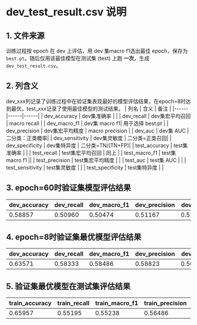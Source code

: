# dev_test_result.csv 说明

## 1. 文件来源
训练过程按 epoch 在 dev 上评估，用 dev 集macro f1选出最佳 epoch，保存为 `best.pt`。随后仅用该最佳模型在测试集 (test) 上跑 **一次**，生成 `dev_test_result.csv`。
## 2. 列含义
dev_xxx列记录了训练过程中在验证集表现最好的模型评估结果，在epoch=8时达到最优，test_xxx记录了使用最佳模型的测试结果。
| 列名 | 含义 | 备注 |
|------|------|------|
| dev_accuracy | dev集准确率 | |
| dev_recall | dev集宏平均召回 | macro recall |
| dev_macro_f1 | dev集 macro f1| 用于选择 best.pt |
| dev_precision | dev集宏平均精度 | macro precision |
| dev_auc | dev集 AUC | 二分类：正类概率|
| dev_sensitivity | dev集灵敏度 | 二分类=正类召回|
| dev_specificity | dev集特异度 | 二分类=TN/(TN+FP)|
| test_accuracy | test集准确率 | |
| test_recall | test集宏平均召回 | 同上 |
| test_macro_f1 | test集 macro f1 ||
| test_precision | test集宏平均精度 |  |
| test_auc | test集 AUC |  |
| test_sensitivity | test集灵敏度 |  |
| test_specificity | test集特异度 |  |
## 3. epoch=60时验证集模型评估结果
|dev_accuracy | dev_recall |dev_macro_f1 |dev_precision |dev_auc| dev_sensitivity| dev_specificity |
|------|------|------|------|------|------|------|
|0.58857| 0.50960| 0.50474|0.51167|0.51877|0.25833|0.76087|
## 4. epoch=8时验证集最优模型评估结果
|dev_accuracy | dev_recall |dev_macro_f1 |dev_precision |dev_auc| dev_sensitivity| dev_specificity |
|------|------|------|------|------|------|------|
|0.63571| 0.58333| 0.58486|0.58823|0.56506|0.41667|0.75000|
## 5. 验证集最优模型在测试集评估结果
|train_accuracy | train_recall |train_macro_f1 |train_precision |train_auc| train_sensitivity| train_specificity |
|------|------|------|------|------|------|------|
|0.65957| 0.55195| 0.55238|0.56486|0.53680|0.28571|0.81818|
